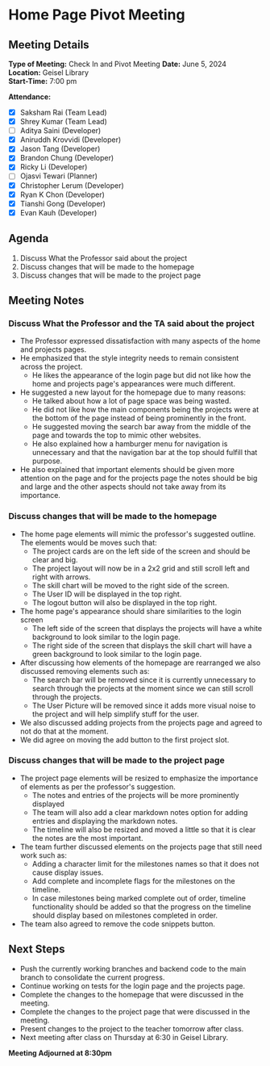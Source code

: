 # Home Page Pivot Meeting

## Meeting Details
**Type of Meeting:** Check In and Pivot Meeting 
**Date:** June 5, 2024  
**Location:** Geisel Library  
**Start-Time:** 7:00 pm  

**Attendance:**    
- [x] Saksham Rai (Team Lead)
- [x] Shrey Kumar (Team Lead)
- [ ] Aditya Saini (Developer)
- [x] Aniruddh Krovvidi (Developer)
- [x] Jason Tang (Developer)
- [x] Brandon Chung (Developer)
- [x] Ricky Li (Developer)
- [ ] Ojasvi Tewari (Planner)
- [x] Christopher Lerum (Developer)
- [x] Ryan K Chon (Developer)
- [x] Tianshi Gong (Developer)
- [x] Evan Kauh (Developer) 

## Agenda
1. Discuss What the Professor said about the project
2. Discuss changes that will be made to the homepage
3. Discuss changes that will be made to the project page

## Meeting Notes

### Discuss What the Professor and the TA said about the project
- The Professor expressed dissatisfaction with many aspects of the home and projects pages.
- He emphasized that the style integrity needs to remain consistent across the project.
  - He likes the appearance of the login page but did not like how the home and projects page's appearances were much different.
- He suggested a new layout for the homepage due to many reasons:
  - He talked about how a lot of page space was being wasted.
  - He did not like how the main components being the projects were at the bottom of the page instead of being prominently in the front.
  - He suggested moving the search bar away from the middle of the page and towards the top to mimic other websites.
  - He also explained how a hamburger menu for navigation is unnecessary and that the navigation bar at the top should fulfill that purpose.
- He also explained that important elements should be given more attention on the page and for the projects page the notes should be big and large and the other aspects should not take away from its importance.

### Discuss changes that will be made to the homepage
- The home page elements will mimic the professor's suggested outline. The elements would be moves such that:
  - The project cards are on the left side of the screen and should be clear and big.
  - The project layout will now be in a 2x2 grid and still scroll left and right with arrows.
  - The skill chart will be moved to the right side of the screen.
  - The User ID will be displayed in the top right.
  - The logout button will also be displayed in the top right. 
- The home page's appearance should share similarities to the login screen
  - The left side of the screen that displays the projects will have a white background to look similar to the login page.
  - The right side of the screen that displays the skill chart will have a green background to look similar to the login page.
- After discussing how elements of the homepage are rearranged we also discussed removing elements such as: 
  - The search bar will be removed since it is currently unnecessary to search through the projects at the moment since we can still scroll through the projects.
  - The User Picture will be removed since it adds more visual noise to the project and will help simplify stuff for the user.
- We also discussed adding projects from the projects page and agreed to not do that at the moment.
- We did agree on moving the add button to the first project slot.

### Discuss changes that will be made to the project page
- The project page elements will be resized to emphasize the importance of elements as per the professor's suggestion.
  - The notes and entries of the projects will be more prominently displayed
  - The team will also add a clear markdown notes option for adding entries and displaying the markdown notes.
  - The timeline will also be resized and moved a little so that it is clear the notes are the most important.
- The team further discussed elements on the projects page that still need work such as:
  - Adding a character limit for the milestones names so that it does not cause display issues.
  - Add complete and incomplete flags for the milestones on the timeline.
  - In case milestones being marked complete out of order, timeline functionality should be added so that the progress on the timeline should display based on milestones completed in order.
- The team also agreed to remove the code snippets button.
 
## Next Steps
- Push the currently working branches and backend code to the main branch to consolidate the current progress.
- Continue working on tests for the login page and the projects page.
- Complete the changes to the homepage that were discussed in the meeting.
- Complete the changes to the project page that were discussed in the meeting.
- Present changes to the project to the teacher tomorrow after class.
- Next meeting after class on Thursday at 6:30 in Geisel Library.

**Meeting Adjourned at 8:30pm**
